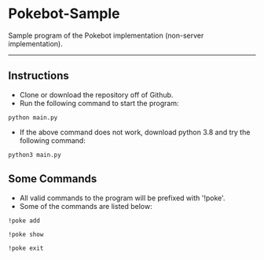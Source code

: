 # Pokebot-Sample
Sample program of the Pokebot implementation (non-server implementation).

---

## Instructions
* Clone or download the repository off of Github.
* Run the following command to start the program:

```
python main.py
```

* If the above command does not work, download python 3.8 and try the following command:

```
python3 main.py
```

## Some Commands

* All valid commands to the program will be prefixed with '!poke'. 
* Some of the commands are listed below:

```
!poke add
```

```
!poke show
```

```
!poke exit
```
